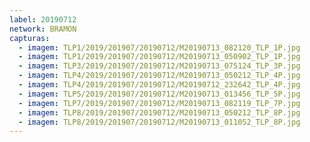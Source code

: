 ```yaml
---
label: 20190712
network: BRAMON
capturas:
  - imagem: TLP1/2019/201907/20190712/M20190713_082120_TLP_1P.jpg
  - imagem: TLP1/2019/201907/20190712/M20190713_050902_TLP_1P.jpg
  - imagem: TLP3/2019/201907/20190712/M20190713_075124_TLP_3P.jpg
  - imagem: TLP4/2019/201907/20190712/M20190713_050212_TLP_4P.jpg
  - imagem: TLP4/2019/201907/20190712/M20190712_232642_TLP_4P.jpg
  - imagem: TLP5/2019/201907/20190712/M20190713_013456_TLP_5P.jpg
  - imagem: TLP7/2019/201907/20190712/M20190713_082119_TLP_7P.jpg
  - imagem: TLP8/2019/201907/20190712/M20190713_050212_TLP_8P.jpg
  - imagem: TLP8/2019/201907/20190712/M20190713_011052_TLP_8P.jpg
---
```

